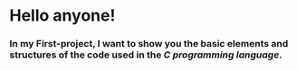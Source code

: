 # Hello anyone!

### In my **First-project**, I want to show you the basic elements and structures of the code used in the *C programming language*.